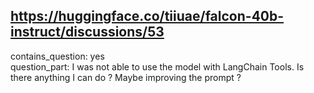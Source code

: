 ## https://huggingface.co/tiiuae/falcon-40b-instruct/discussions/53

contains_question: yes  
question_part: I was not able to use the model with LangChain Tools. Is there anything I can do ? Maybe improving the prompt ?